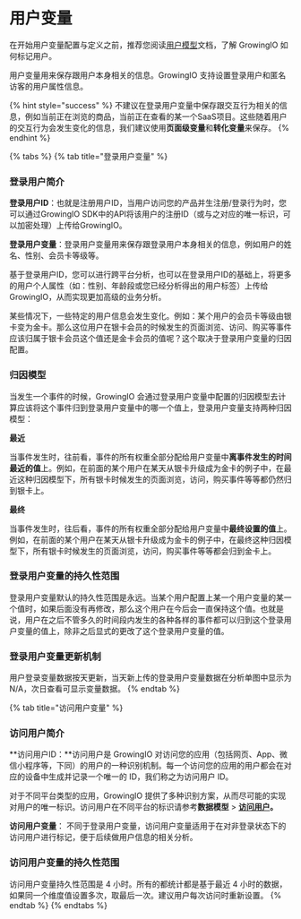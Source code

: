 # 用户变量

在开始用户变量配置与定义之前，推荐您阅读[用户模型](../../datamodel/usermodel/)文档，了解 GrowingIO 如何标记用户。

用户变量用来保存跟用户本身相关的信息。GrowingIO 支持设置登录用户和匿名访客的用户属性信息。

{% hint style="success" %}
不建议在登录用户变量中保存跟交互行为相关的信息，例如当前正在浏览的商品，当前正在查看的某一个SaaS项目。这些随着用户的交互行为会发生变化的信息，我们建议使用**页面级变量**和**转化变量**来保存。
{% endhint %}

{% tabs %}
{% tab title="登录用户变量" %}
### 登录用户简介

**登录用户ID**：也就是注册用户ID，当用户访问您的产品并生注册/登录行为时，您可以通过GrowingIO SDK中的API将该用户的注册ID（或与之对应的唯一标识，可以加密处理）上传给GrowingIO。

**登录用户变量**：登录用户变量用来保存跟登录用户本身相关的信息，例如用户的姓名、性别、会员卡等级等。

基于登录用户ID，您可以进行跨平台分析，也可以在登录用户ID的基础上，将更多的用户个人属性（如：性别、年龄段或您已经分析得出的用户标签）上传给GrowingIO，从而实现更加高级的业务分析。

某些情况下，一些特定的用户信息会发生变化。例如：某个用户的会员卡等级由银卡变为金卡。那么这位用户在银卡会员的时候发生的页面浏览、访问、购买等事件应该归属于银卡会员这个值还是金卡会员的值呢？这个取决于登录用户变量的归因配置。

### 归因模型

当发生一个事件的时候，GrowingIO 会通过登录用户变量中配置的归因模型去计算应该将这个事件归到登录用户变量中的哪一个值上，登录用户变量支持两种归因模型：

**最近**

 当事件发生时，往前看，事件的所有权重全部分配给用户变量中**离事件发生的时间最近的值**上。例如，在前面的某个用户在某天从银卡升级成为金卡的例子中，在最近这种归因模型下，所有银卡时候发生的页面浏览，访问，购买事件等等都仍然归到银卡上。

**最终**

 当事件发生时，往后看，事件的所有权重全部分配给用户变量中**最终设置的值**上。例如，在前面的某个用户在某天从银卡升级成为金卡的例子中，在最终这种归因模型下，所有银卡时候发生的页面浏览，访问，购买事件等等都会归到金卡上。

### 登录用户变量的持久性范围

登录用户变量默认的持久性范围是永远。当某个用户配置上某一个用户变量的某一个值时，如果后面没有再修改，那么这个用户在今后会一直保持这个值。也就是说，用户在之后不管多久的时间段内发生的各种各样的事件都可以归到这个登录用户变量的值上，除非之后显式的更改了这个登录用户变量的值。

### 登录用户变量更新机制

用户登录变量数据按天更新，当天新上传的登录用户变量数据在分析单图中显示为N/A，次日查看可显示变量数据。
{% endtab %}

{% tab title="访问用户变量" %}
### 访问用户简介

**访问用户ID：**访问用户是 GrowingIO 对访问您的应用（包括网页、App、微信小程序等，下同）的用户的一种识别机制。每一个访问您的应用的用户都会在对应的设备中生成并记录一个唯一的 ID，我们称之为访问用户 ID。

 对于不同平台类型的应用，GrowingIO 提供了多种识别方案，从而尽可能的实现对用户的唯一标识。访问用户在不同平台的标识请参考**数据模型** &gt; [**访问用户**](../../datamodel/usermodel/visituser.md)**。**

**访问用户变量**： 不同于登录用户变量，访问用户变量适用于在对非登录状态下的访问用户进行标记，便于后续做用户信息的相关分析。

### 访问用户变量的持久性范围

访问用户变量持久性范围是 4 小时。所有的都统计都是基于最近 4 小时的数据，如果同一个维度值设置多次，取最后一次。建议用户每次访问时重新设置。
{% endtab %}
{% endtabs %}





